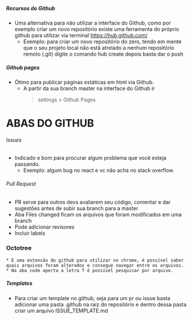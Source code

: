 ##### Recursos do Github
  * Uma alternativa para não utilizar a interface do Github, como por exemplo criar um novo repositório existe uma ferramenta 
    do próprio github para utilizar via terminal https://hub.github.com/
      - Exemplo: para criar um novo repositório do zero, tendo em mente que o seu projeto local não estã atrelado a nenhum repositório remoto (.git)
        digite o comando hub create <nomedorepositorio> depois basta dar o push 

##### Github pages
  * Ótimo para publicar páginas estáticas em html via Github.
    - A partir da sua branch master na interface do Github ir
      > settings > Github Pages
  
# ABAS DO GITHUB
###### Issues 
  * Indicado e bom para procurar algum problema que você esteja passando.
    - Exemplo: algum bug no react e vc não acha no stack overflow. 

###### Pull Request
  * PR serve para outros devs avaliarem seu código, comentar e dar sugestões antes de subir sua branch para a master
  * Aba Files changed ficam os arquivos que foram modificados em uma branch 
  * Pode adicionar revisores
  * Incluir labels

  ### Octotree 
    * É uma extensão do github para utilizar no chrome, é possível saber quais arquivos foram alterados e consegue navegar entre os arquivos.
    * Na aba code aperta a letra T é possível pesquisar por arquivo.

##### Templates
  * Para criar um template no github, seja para um pr ou issue basta adicionar uma pasta .github na raiz do repositório e dentro dessa pasta
    criar um arquivo ISSUE_TEMPLATE.md 

  
